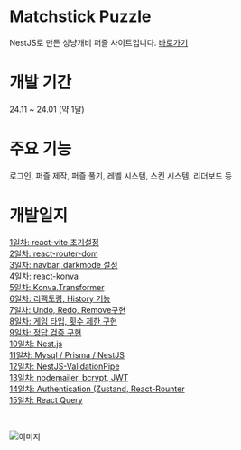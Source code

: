 # Matchstick Puzzle
NestJS로 만든 성냥개비 퍼즐 사이트입니다. <a href="https://matchstick-puzzle.com/">바로가기</a>

# 개발 기간
24.11 ~ 24.01 (약 1달)

# 주요 기능
로그인, 퍼즐 제작, 퍼즐 풀기, 레벨 시스템, 스킨 시스템, 리더보드 등

# 개발일지

<a href="https://seungho-dev.tistory.com/entry/React-%EA%B0%84%EB%8B%A8%ED%95%9C-%EC%84%B1%EB%83%A5%ED%8D%BC%EC%A6%90-%EC%9B%B9-%EC%84%9C%EB%B9%84%EC%8A%A4-%EB%A7%8C%EB%93%A4%EA%B8%B0Vite-%EC%B4%88%EA%B8%B0-%EC%84%A4%EC%A0%95">1일차: react-vite 초기설정</a>  
<a href="https://seungho-dev.tistory.com/entry/React-%EA%B0%84%EB%8B%A8%ED%95%9C-%EC%84%B1%EB%83%A5%ED%8D%BC%EC%A6%90-%EC%9B%B9%EC%82%AC%EC%9D%B4%ED%8A%B8-%EB%A7%8C%EB%93%A4%EA%B8%B0-2%EC%9D%BC%EC%B0%A8-react-router-dom">2일차: react-router-dom</a>  
<a href="https://seungho-dev.tistory.com/entry/React-%EA%B0%84%EB%8B%A8%ED%95%9C-%EC%84%B1%EB%83%A5%ED%8D%BC%EC%A6%90-%EC%9B%B9-%EC%84%9C%EB%B9%84%EC%8A%A4-%EB%A7%8C%EB%93%A4%EA%B8%B0-3%EC%9D%BC%EC%B0%A8-navbar-darkmode">3일차: navbar, darkmode 설정</a>  
<a href="https://seungho-dev.tistory.com/entry/React-%EA%B0%84%EB%8B%A8%ED%95%9C-%EC%84%B1%EB%83%A5%ED%8D%BC%EC%A6%90-%EC%9B%B9-%EC%84%9C%EB%B9%84%EC%8A%A4-%EB%A7%8C%EB%93%A4%EA%B8%B0-4%EC%9D%BC%EC%B0%A8-react-konva">4일차: react-konva</a>  
<a href="https://seungho-dev.tistory.com/entry/React-%EA%B0%84%EB%8B%A8%ED%95%9C-%EC%84%B1%EB%83%A5%ED%8D%BC%EC%A6%90-%EC%9B%B9-%EC%84%9C%EB%B9%84%EC%8A%A4-%EB%A7%8C%EB%93%A4%EA%B8%B0-5%EC%9D%BC%EC%B0%A8-KonvaTransformer">5일차: Konva.Transformer</a>  
<a href="https://seungho-dev.tistory.com/entry/React-%EA%B0%84%EB%8B%A8%ED%95%9C-%EC%84%B1%EB%83%A5%ED%8D%BC%EC%A6%90-%EC%9B%B9-%EC%84%9C%EB%B9%84%EC%8A%A4-%EB%A7%8C%EB%93%A4%EA%B8%B0-6%EC%9D%BC%EC%B0%A8-%EB%A6%AC%ED%8C%A9%ED%86%A0%EB%A7%81-History-%EA%B8%B0%EB%8A%A5">6일차: 리팩토링, History 기능</a>  
<a href="https://seungho-dev.tistory.com/entry/React-%EA%B0%84%EB%8B%A8%ED%95%9C-%EC%84%B1%EB%83%A5%ED%8D%BC%EC%A6%90-%EC%9B%B9-%EC%84%9C%EB%B9%84%EC%8A%A4-%EB%A7%8C%EB%93%A4%EA%B8%B0-7%EC%9D%BC%EC%B0%A8-Undo-Redo-Remove%EA%B5%AC%ED%98%84">7일차: Undo, Redo, Remove구현</a>  
<a href="https://seungho-dev.tistory.com/entry/React-%EA%B0%84%EB%8B%A8%ED%95%9C-%EC%84%B1%EB%83%A5%ED%8D%BC%EC%A6%90-%EC%9B%B9-%EC%84%9C%EB%B9%84%EC%8A%A4-%EB%A7%8C%EB%93%A4%EA%B8%B0-8%EC%9D%BC%EC%B0%A8-%EA%B2%8C%EC%9E%84-%ED%83%80%EC%9E%85-%ED%9A%9F%EC%88%98-%EC%A0%9C%ED%95%9C-%EA%B5%AC%ED%98%84">8일차: 게임 타입, 횟수 제한 구현</a>  
<a href="https://seungho-dev.tistory.com/entry/React-%EA%B0%84%EB%8B%A8%ED%95%9C-%EC%84%B1%EB%83%A5%ED%8D%BC%EC%A6%90-%EC%9B%B9-%EC%84%9C%EB%B9%84%EC%8A%A4-%EB%A7%8C%EB%93%A4%EA%B8%B0-9%EC%9D%BC%EC%B0%A8-%EC%A0%95%EB%8B%B5-%EA%B2%80%EC%A6%9D-%EA%B5%AC%ED%98%84">9일차: 정답 검증 구현</a>  
<a href="https://seungho-dev.tistory.com/entry/React-%EA%B0%84%EB%8B%A8%ED%95%9C-%EC%84%B1%EB%83%A5%ED%8D%BC%EC%A6%90-%EC%9B%B9-%EC%84%9C%EB%B9%84%EC%8A%A4-%EB%A7%8C%EB%93%A4%EA%B8%B0-10%EC%9D%BC%EC%B0%A8-Nestjs">10일차: Nest.js</a>  
<a href="https://seungho-dev.tistory.com/entry/React-%EC%84%B1%EB%83%A5%ED%8D%BC%EC%A6%90-%EC%9B%B9-%EC%84%9C%EB%B9%84%EC%8A%A4-%EB%A7%8C%EB%93%A4%EA%B8%B0-11%EC%9D%BC%EC%B0%A8-Mysql-Prisma-NestJS">11일차: Mysql / Prisma / NestJS</a>  
<a href="https://seungho-dev.tistory.com/entry/React-%EC%84%B1%EB%83%A5%ED%8D%BC%EC%A6%90-%EC%9B%B9-%EC%84%9C%EB%B9%84%EC%8A%A4-%EB%A7%8C%EB%93%A4%EA%B8%B0-12%EC%9D%BC%EC%B0%A8-ValidationPipe">12일차: NestJS-ValidationPipe</a>  
<a href="https://seungho-dev.tistory.com/entry/React-%EC%84%B1%EB%83%A5%ED%8D%BC%EC%A6%90-%EC%9B%B9-%EC%84%9C%EB%B9%84%EC%8A%A4-%EB%A7%8C%EB%93%A4%EA%B8%B0-13%EC%9D%BC%EC%B0%A8-nodemailer-bcrypt-JWT">13일차: nodemailer, bcrypt, JWT</a>  
<a href="https://seungho-dev.tistory.com/entry/React-%EC%84%B1%EB%83%A5%ED%8D%BC%EC%A6%90-%EC%9B%B9-%EC%84%9C%EB%B9%84%EC%8A%A4-%EB%A7%8C%EB%93%A4%EA%B8%B0-14%EC%9D%BC%EC%B0%A8-Authentication-Zustand-React-Rounter">14일차: Authentication (Zustand, React-Rounter</a>  
<a href="https://seungho-dev.tistory.com/entry/React-%EC%84%B1%EB%83%A5%ED%8D%BC%EC%A6%90-%EC%9B%B9-%EC%84%9C%EB%B9%84%EC%8A%A4-%EB%A7%8C%EB%93%A4%EA%B8%B0-15%EC%9D%BC%EC%B0%A8-React-Query">15일차: React Query</a>  

<br>

![이미지](https://img1.daumcdn.net/thumb/R1280x0/?scode=mtistory2&fname=https%3A%2F%2Fblog.kakaocdn.net%2Fdn%2FbjVFEe%2FbtsLEqF8SwC%2FRkXLkHjSD3DJOeDta2ozA1%2Fimg.png)
